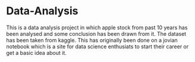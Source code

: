 # Data-Analysis
This is a data analysis project in which apple stock from past 10 years has been analysed and some conclusion has been drawn from it.
The dataset has been taken from kaggle.
This has originally been done on a jovian notebook which is a site for data science enthusiats to start their career or get a basic idea about it.
